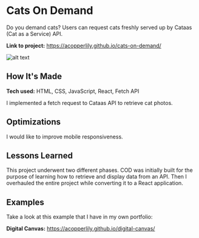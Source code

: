 # Cats On Demand
Do you demand cats? Users can request cats freshly served up by Cataas (Cat as a Service) API.

**Link to project:** https://acopperlily.github.io/cats-on-demand/

![alt text](https://github.com/acopperlily/cats-on-demand/public/main-preview.png?raw=true)


## How It's Made

**Tech used:** HTML, CSS, JavaScript, React, Fetch API

I implemented a fetch request to Cataas API to retrieve cat photos.

## Optimizations

I would like to improve mobile responsiveness.

## Lessons Learned

This project underwent two different phases. COD was initially built for the purpose of learning how to retrieve and display data from an API. Then I overhauled the entire project while converting it to a React application.

## Examples
Take a look at this example that I have in my own portfolio:

**Digital Canvas:** https://acopperlily.github.io/digital-canvas/

